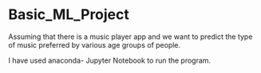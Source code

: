 # Basic_ML_Project
Assuming that there is a music player app and we want to predict the type of music preferred by various age groups of people.

I have used anaconda- Jupyter Notebook to run the program.

